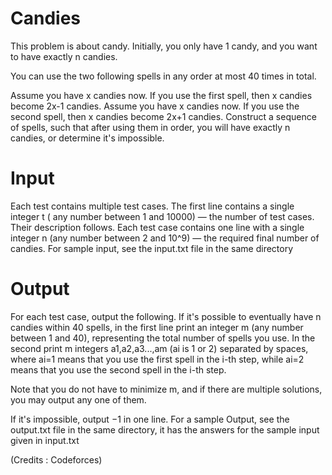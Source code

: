 # Candies

This problem is about candy. Initially, you only have 1 candy, and you want to have exactly n candies.

You can use the two following spells in any order at most 40  times in total.

Assume you have x candies now. If you use the first spell, then x candies become 2x-1 candies.
Assume you have x candies now. If you use the second spell, then x candies become 2x+1 candies.
Construct a sequence of spells, such that after using them in order, you will have exactly n candies, or determine it's impossible.

# Input
Each test contains multiple test cases. The first line contains a single integer t ( any number between 1 and 10000) — the number of test cases. Their description follows. 
Each test case contains one line with a single integer n (any number between 2 and 10^9) — the required final number of candies.
For sample input, see the input.txt file in the same directory

# Output
For each test case, output the following.
If it's possible to eventually have n candies within 40 spells, in the first line print an integer m (any number between 1 and 40), representing the total number of spells you use.
In the second print m integers a1,a2,a3...,am (ai is 1 or 2) separated by spaces, where ai=1 means that you use the first spell in the i-th step, while ai=2 means that you use the second spell in the i-th step.

Note that you do not have to minimize m, and if there are multiple solutions, you may output any one of them.

If it's impossible, output −1 in one line.
For a sample Output, see the output.txt file in the same directory, it has the answers for the sample input given in input.txt

(Credits : Codeforces)
